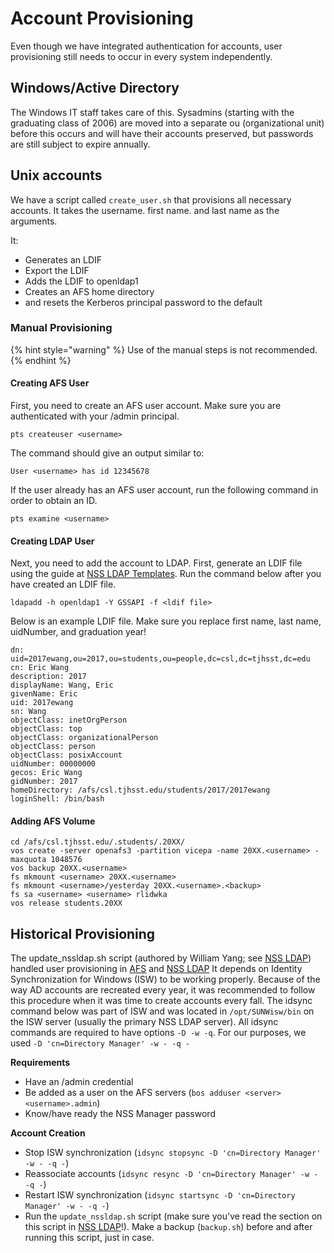 # Account Provisioning

Even though we have integrated authentication for accounts, user provisioning still needs to occur in every system independently.

## Windows/Active Directory

The Windows IT staff takes care of this. Sysadmins \(starting with the graduating class of 2006\) are moved into a separate ou \(organizational unit\) before this occurs and will have their accounts preserved, but passwords are still subject to expire annually.

## Unix accounts

We have a script called `create_user.sh` that provisions all necessary accounts. It takes the username. first name. and last name as the arguments.

It:

* Generates an LDIF
* Export the LDIF
* Adds the LDIF to openldap1
* Creates an AFS home directory
* and resets the Kerberos principal password to the default

### Manual Provisioning

{% hint style="warning" %}
Use of the manual steps is not recommended.
{% endhint %}

#### Creating AFS User

First, you need to create an AFS user account. Make sure you are authenticated with your /admin principal.

```text
pts createuser <username>
```

The command should give an output similar to:

```text
User <username> has id 12345678
```

If the user already has an AFS user account, run the following command in order to obtain an ID.

```text
pts examine <username>
```

#### Creating LDAP User

Next, you need to add the account to LDAP. First, generate an LDIF file using the guide at [NSS LDAP Templates](https://github.com/tjcsl/gitbook/tree/0ed8086a38339b7cf231d8d987eae570d21ccd8f/technologies/aauthentication/nss-ldap/templates.md). Run the command below after you have created an LDIF file.

```text
ldapadd -h openldap1 -Y GSSAPI -f <ldif file>
```

Below is an example LDIF file. Make sure you replace first name, last name, uidNumber, and graduation year!

```text
dn: uid=2017ewang,ou=2017,ou=students,ou=people,dc=csl,dc=tjhsst,dc=edu
cn: Eric Wang
description: 2017
displayName: Wang, Eric
givenName: Eric
uid: 2017ewang
sn: Wang
objectClass: inetOrgPerson
objectClass: top
objectClass: organizationalPerson
objectClass: person
objectClass: posixAccount
uidNumber: 00000000
gecos: Eric Wang
gidNumber: 2017
homeDirectory: /afs/csl.tjhsst.edu/students/2017/2017ewang
loginShell: /bin/bash
```

#### Adding AFS Volume

```text
cd /afs/csl.tjhsst.edu/.students/.20XX/
vos create -server openafs3 -partition vicepa -name 20XX.<username> -maxquota 1048576
vos backup 20XX.<username>
fs mkmount <username> 20XX.<username>
fs mkmount <username>/yesterday 20XX.<username>.<backup>
fs sa <username> <username> rlidwka
vos release students.20XX
```

## Historical Provisioning

The update\_nssldap.sh script \(authored by William Yang; see [NSS LDAP](https://github.com/tjcsl/gitbook/tree/0ed8086a38339b7cf231d8d987eae570d21ccd8f/technologies/authentication/nss-ldap/README.md)\) handled user provisioning in [AFS](../technologies/storage/afs/) and [NSS LDAP](https://github.com/tjcsl/gitbook/tree/0ed8086a38339b7cf231d8d987eae570d21ccd8f/technologies/authentication/nss-ldap/README.md) It depends on Identity Synchronization for Windows \(ISW\) to be working properly. Because of the way AD accounts are recreated every year, it was recommended to follow this procedure when it was time to create accounts every fall. The idsync command below was part of ISW and was located in `/opt/SUNWisw/bin` on the ISW server \(usually the primary NSS LDAP server\). All idsync commands are required to have options `-D -w -q`. For our purposes, we used `-D 'cn=Directory Manager' -w - -q -`

**Requirements**

* Have an /admin credential
* Be added as a user on the AFS servers \(`bos adduser <server> <username>.admin`\)
* Know/have ready the NSS Manager password

**Account Creation**

* Stop ISW synchronization \(`idsync stopsync -D 'cn=Directory Manager' -w - -q -`\)
* Reassociate accounts \(`idsync resync -D 'cn=Directory Manager' -w - -q -`\)
* Restart ISW synchronization \(`idsync startsync -D 'cn=Directory Manager' -w - -q -`\)
* Run the `update_nssldap.sh` script \(make sure you've read the section on this script in [NSS LDAP](https://github.com/tjcsl/gitbook/tree/0ed8086a38339b7cf231d8d987eae570d21ccd8f/technologies/authentication/nss-ldap/README.md)!\). Make a backup \(`backup.sh`\) before and after running this script, just in case.

